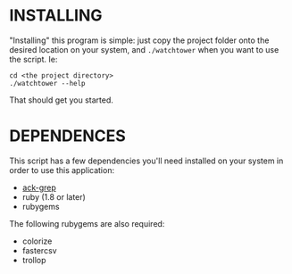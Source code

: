 INSTALLING
==========
"Installing" this program is simple: just copy the project folder onto the
desired location on your system, and `./watchtower` when you want
to use the script. Ie:

	cd <the project directory>
	./watchtower --help

That should get you started.


DEPENDENCES
===========
This script has a few dependencies you'll need installed on your system
in order to use this application:

* [ack-grep](http://betterthangrep.com/)
* ruby (1.8 or later)
* rubygems

The following rubygems are also required:
* colorize
* fastercsv
* trollop
